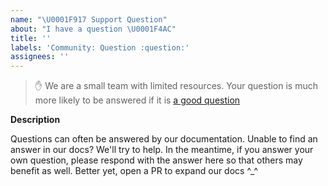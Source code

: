 ```yaml
---
name: "\U0001F917 Support Question"
about: "I have a question \U0001F4AC"
title: ''
labels: 'Community: Question :question:'
assignees: ''
---
```


> :hand: We are a small team with limited resources. Your question is much more
> likely to be answered if it is
> [a good question](https://stackoverflow.com/help/how-to-ask)

**Description**

Questions can often be answered by our documentation. Unable to find an answer
in our docs? We'll try to help. In the meantime, if you answer your own
question, please respond with the answer here so that others may benefit as
well. Better yet, open a PR to expand our docs ^\_^
